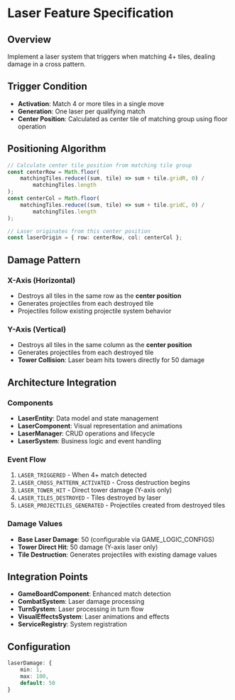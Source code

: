 # Laser Feature Specification

## Overview

Implement a laser system that triggers when matching 4+ tiles, dealing damage in a cross pattern.

## Trigger Condition

-   **Activation**: Match 4 or more tiles in a single move
-   **Generation**: One laser per qualifying match
-   **Center Position**: Calculated as center tile of matching group using floor operation

## Positioning Algorithm

```typescript
// Calculate center tile position from matching tile group
const centerRow = Math.floor(
    matchingTiles.reduce((sum, tile) => sum + tile.gridR, 0) /
        matchingTiles.length
);
const centerCol = Math.floor(
    matchingTiles.reduce((sum, tile) => sum + tile.gridC, 0) /
        matchingTiles.length
);

// Laser originates from this center position
const laserOrigin = { row: centerRow, col: centerCol };
```

## Damage Pattern

### X-Axis (Horizontal)

-   Destroys all tiles in the same row as the **center position**
-   Generates projectiles from each destroyed tile
-   Projectiles follow existing projectile system behavior

### Y-Axis (Vertical)

-   Destroys all tiles in the same column as the **center position**
-   Generates projectiles from each destroyed tile
-   **Tower Collision**: Laser beam hits towers directly for 50 damage

## Architecture Integration

### Components

-   **LaserEntity**: Data model and state management
-   **LaserComponent**: Visual representation and animations
-   **LaserManager**: CRUD operations and lifecycle
-   **LaserSystem**: Business logic and event handling

### Event Flow

1. `LASER_TRIGGERED` - When 4+ match detected
2. `LASER_CROSS_PATTERN_ACTIVATED` - Cross destruction begins
3. `LASER_TOWER_HIT` - Direct tower damage (Y-axis only)
4. `LASER_TILES_DESTROYED` - Tiles destroyed by laser
5. `LASER_PROJECTILES_GENERATED` - Projectiles created from destroyed tiles

### Damage Values

-   **Base Laser Damage**: 50 (configurable via GAME_LOGIC_CONFIGS)
-   **Tower Direct Hit**: 50 damage (Y-axis laser only)
-   **Tile Destruction**: Generates projectiles with existing damage values

## Integration Points

-   **GameBoardComponent**: Enhanced match detection
-   **CombatSystem**: Laser damage processing
-   **TurnSystem**: Laser processing in turn flow
-   **VisualEffectsSystem**: Laser animations and effects
-   **ServiceRegistry**: System registration

## Configuration

```typescript
laserDamage: {
    min: 1,
    max: 100,
    default: 50
}
```

